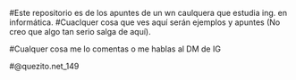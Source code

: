 #Este repositorio es de los apuntes de un wn caulquera que estudia ing. en informática.
#Cuaclquer cosa que ves aquí serán ejemplos y apuntes (No creo que algo tan serio salga de aquí).

#Cualquer cosa me lo comentas o me hablas al DM de IG


#@quezito.net_149
